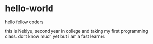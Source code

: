 # hello-world

hello fellow coders

this is Nebiyu, second year in college and taking my first programming class. dont know much yet but i am a fast learner.

